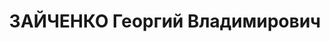 ---
title: ЗАЙЧЕНКО Георгий Владимирович
description: диспетчер по ремонту паровозов депо станция Барабинск Омской ж. д.
---